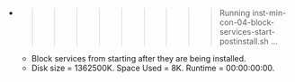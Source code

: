 * >>>>>>>>> Running inst-min-con-04-block-services-start-postinstall.sh ...
  * Block services from starting after they are being installed.
  * Disk size = 1362500K. Space Used = 8K. Runtime = 00:00:00:00.
